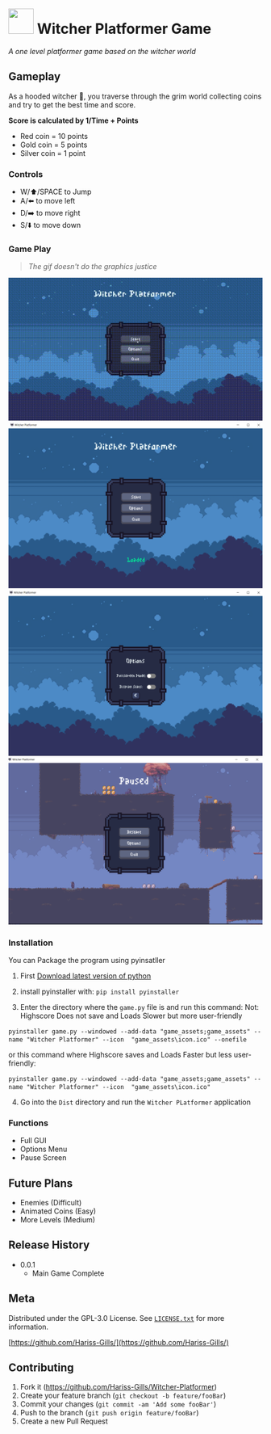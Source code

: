 # <img src="witcher-platformer/project_files/game_assets/icon.ico" width="50" height="50"/> Witcher Platformer Game
*A one level platformer game based on the witcher world*

## Gameplay
As a hooded witcher 🐺, you traverse through the grim world collecting coins and try to get the best time and score.

**Score is calculated by 1/Time + Points**
* Red coin = 10 points
* Gold coin = 5 points
* Silver coin = 1 point
### Controls

- W/⬆️/SPACE to Jump
- A/⬅️ to move left
- D/➡️ to move right
- S/⬇️ to move down

### Game Play
>*The gif doesn't do the graphics justice*
<img src="game_play_showcase/game_play.gif"/>
<img src="game_play_showcase/screenshot_menu.png"/>
<img src="game_play_showcase/screenshot_options.png"/>
<img src="game_play_showcase/screenshot_pause.png"/>

### Installation

You can Package the program using pyinsatller

1. First [Download latest version of python][python-url]

2. install pyinstaller with:
```pip install pyinstaller```

3. Enter the directory where the `game.py` file is and run this command:
Not: Highscore Does not save and Loads Slower but more user-friendly
```
pyinstaller game.py --windowed --add-data "game_assets;game_assets" --name "Witcher Platformer" --icon  "game_assets\icon.ico" --onefile

``` 

or this command where Highscore saves and Loads Faster but less user-friendly:

```
pyinstaller game.py --windowed --add-data "game_assets;game_assets" --name "Witcher Platformer" --icon  "game_assets\icon.ico"

```

4. Go into the `Dist` directory and run the `Witcher PLatformer` application


### Functions

* Full GUI
* Options Menu
* Pause Screen

## Future Plans

* Enemies (Difficult)
* Animated Coins (Easy)
* More Levels (Medium)

## Release History

* 0.0.1
    * Main Game Complete

## Meta

Distributed under the GPL-3.0 License. See [``LICENSE.txt``](/LICENSE.txt) for more information.

[https://github.com/Hariss-Gills/](https://github.com/Hariss-Gills/)

## Contributing

1. Fork it (<https://github.com/Hariss-Gills/Witcher-Platformer>)
2. Create your feature branch (`git checkout -b feature/fooBar`)
3. Commit your changes (`git commit -am 'Add some fooBar'`)
4. Push to the branch (`git push origin feature/fooBar`)
5. Create a new Pull Request

<!-- Markdown link & img dfn's -->
[python-url]: https://www.python.org/downloads/ 
[npm-url]: https://npmjs.org/package/datadog-metrics
[npm-downloads]: https://img.shields.io/npm/dm/datadog-metrics.svg?style=flat-square
[travis-image]: https://img.shields.io/travis/dbader/node-datadog-metrics/master.svg?style=flat-square
[travis-url]: https://travis-ci.org/dbader/node-datadog-metrics
[wiki]: https://github.com/yourname/yourproject/wiki